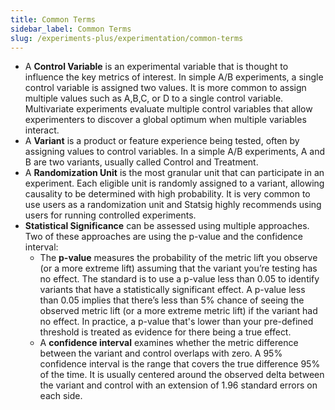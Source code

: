 ```yaml
---
title: Common Terms
sidebar_label: Common Terms
slug: /experiments-plus/experimentation/common-terms
---
```


- A **Control Variable** is an experimental variable that is thought to influence the key metrics of interest. In simple A/B experiments, a single control variable is assigned two values. It is more common to assign multiple values such as A,B,C, or D to a single control variable. Multivariate experiments evaluate multiple control variables that allow experimenters to discover a global optimum when multiple variables interact. 
- A **Variant** is a product or feature experience being tested, often by assigning values to control variables. In a simple A/B experiments, A and B are two variants, usually called Control and Treatment.  
- A **Randomization Unit** is the most granular unit that can participate in an experiment. Each eligible unit is randomly assigned to a variant, allowing causality to be determined with high probability. It is very common to use users as a randomization unit and Statsig highly recommends using users for running controlled experiments. 
- **Statistical Significance** can be assessed using multiple approaches. Two of these approaches are using the p-value and the confidence interval: 
  - The **p-value** measures the probability of the metric lift you observe (or a more extreme lift) assuming that the variant you’re testing has no effect. The standard is to use a p-value less than 0.05 to identify variants that have a statistically significant effect. A p-value less than 0.05 implies that there’s less than 5% chance of seeing the observed metric lift (or a more extreme metric lift) if the variant had no effect. In practice, a p-value that's lower than your pre-defined threshold is treated as evidence for there being a true effect. 
  - A **confidence interval** examines whether the metric difference between the variant and control overlaps with zero. A 95% confidence interval is the range that covers the true difference 95% of the time. It is usually centered around the observed delta between the variant and control with an extension of 1.96 standard errors on each side.  

